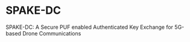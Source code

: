 # SPAKE-DC
SPAKE-DC: A Secure PUF enabled Authenticated Key Exchange for 5G-based Drone Communications
